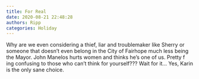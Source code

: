 ```yaml
---
title: For Real
date: 2020-08-21 22:48:28
authors: Ripp
categories: Holiday
---
```


 Why are we even considering a thief, liar and troublemaker like Sherry or someone that doesn’t even belong in the City of Fairhope much less being the Mayor. John Manelos hurts women and thinks he’s one of us. Pretty f ing confusing to those who can’t think for yourself??? Wait for it... Yes, Karin is the only sane choice.